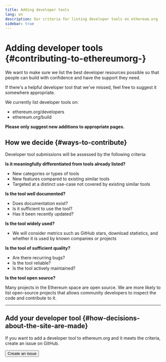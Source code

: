 ```yaml
---
title: Adding developer tools
lang: en
description: Our criteria for listing developer tools on ethereum.org
sidebar: true
---
```


# Adding developer tools {#contributing-to-ethereumorg-}

We want to make sure we list the best developer resources possible so that people can build with confidence and have the support they need.

If there's a helpful developer tool that we've missed, feel free to suggest it somewhere appropriate.

We currently list developer tools on:

- ethereum.org/developers
- ethereum.org/build

**Please only suggest new additions to appropriate pages.**

## How we decide {#ways-to-contribute}

Developer tool submissions will be assessed by the following criteria:

**Is it meaningfully differentiated from tools already listed?**

- New categories or types of tools
- New features compared to existing similar tools
- Targeted at a distinct use-case not covered by existing similar tools

**Is the tool well documented?**

- Does documentation exist?
- Is it sufficient to use the tool?
- Has it been recently updated?

**Is the tool widely used?**

- We will consider metrics such as GitHub stars, download statistics, and whether it is used by known companies or projects

**Is the tool of sufficient quality?**

- Are there recurring bugs?
- Is the tool reliable?
- Is the tool actively maintained?

**Is the tool open source?**

Many projects in the Ethereum space are open source. We are more likely to list open-source projects that allows community developers to inspect the code and contribute to it.

---

## Add your developer tool {#how-decisions-about-the-site-are-made}

If you want to add a developer tool to ethereum.org and it meets the criteria, create an issue on GitHub.

<Button to="https://github.com/ethereum/ethereum-org-website/issues/new?assignees=&labels=Type%3A+Feature&template=feature_request.md&title=">Create an issue</Button>
